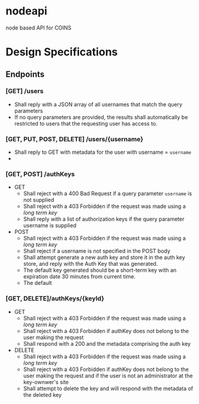 # nodeapi
node based API for COINS

# Design Specifications

## Endpoints
### [GET] /users 
* Shall reply with a JSON array of all usernames that match the query parameters
* If no query parameters are provided, the results shall automatically be restricted to users that the requesting user has access to.
### [GET, PUT, POST, DELETE] /users/{username}
* Shall reply to GET with metadata for the user with username = `username`
* 
### [GET, POST] /authKeys
* GET
  * Shall reject with a 400 Bad Request if a query parameter `username` is not supplied
  * Shall reject with a 403 Forbidden if the request was made using a *long term key*
  * Shall reply with a list of authorization keys if the query parameter username is supplied
* POST
  * Shall reject with a 403 Forbidden if the request was made using a *long term key*
  * Shall reject if a username is not specified in the POST body
  * Shall attempt generate a new auth key and store it in the auth key store, and reply with the Auth Key that was generated.
  * The default key generated should be a short-term key with an expiration date 30 minutes from current time.
  * The default
### [GET, DELETE]/authKeys/{keyId}
  * GET
    * Shall reject with a 403 Forbidden if the request was made using a *long term key*
    * Shall reject with a 403 Forbidden if authKey does not belong to the user making the request
    * Shall respond with a 200 and the metadata comprising the auth key 
  * DELETE
    * Shall reject with a 403 Forbidden if the request was made using a *long term key*
    * Shall reject with a 403 Forbidden if authKey does not belong to the user making the request and 
      if the user is not an administrator at the key-ownwer's site
    * Shall attempt to delete the key and will respond with the metadata of the deleted key
    
    

